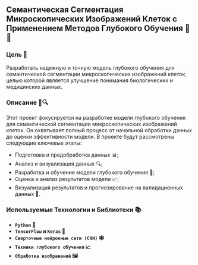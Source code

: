 ## Семантическая Сегментация Микроскопических Изображений Клеток с Применением Методов Глубокого Обучения 🧬🔬

### Цель 🎯

Разработать надежную и точную модель глубокого обучения для семантической сегментации микроскопических изображений клеток, целью которой является улучшение понимания биологических и медицинских данных.

### Описание 🧫🔍

Этот проект фокусируется на разработке модели глубокого обучения для семантической сегментации микроскопических изображений клеток. Он охватывает полный процесс от начальной обработки данных до оценки эффективности модели. В проекте будут рассмотрены следующие ключевые этапы:

* Подготовка и предобработка данных 📊;
* Анализ и визуализация данных 🔍;
* Разработка и обучение модели глубокого обучения 🤖;
* Оценка и анализ результатов модели 📈;
* Визуализация результатов и прогнозирование на валидационных данных 🎯.

### Используемые Технологии и Библиотеки 📚

- **`Python` 🐍**
- **`TensorFlow` и `Keras` 🧠**
- **`Сверточные нейронные сети (CNN)` 🕸**
- **`Техники глубокого обучения` 📈**
- **`Обработка изображений` 🖼**
